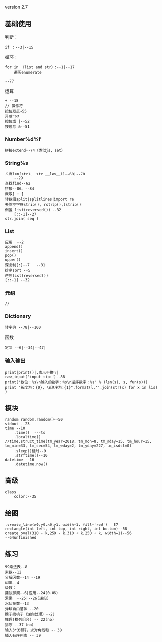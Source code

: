 version 2.7

## 基础使用

判断：

	if ：--3|--15

循环： 

	for in （list and str）:--1|--17
		遍历enumerate
		
	--77

运算

	+ --18
	// 操作符
	按位取反~55
	异或^53
	按位或 |--52
	按位与 &--51 

### Number%d%f

	拼接extend--74（类似js, set）

### String%s

	长度len(str)、 str.__len__()--60|--70
		--29
	查找find--62 
	拼接--86、--84
	截取[ : ]
	转数组split|splitlines|import re
	去除空字符strip(), rstrip(),lstrip()
	倒置 list(reversed()) --32
		[::-1]--27
	str.join( seq )

### List

	应用  --2
	append()
	insert()
	pop()
	upper()
	深复制[:]--7	--31
	排序sort --5	
	逆序list(reversed()) 	
	[::-1] --32

### 元组

	//

### Dictionary


	转字典 --78|--100

函数 

	定义 --6|--34|--47|

### 输入输出

	print|print()|,表示不换行|
	raw_input('input tip:')--88	
	print('数位：%s\n输入的数字：%s\n逆序数字：%s' % (len(s), s, fun(s)))
	print "长度为：{0}, \n逆序为:{1}".format(l,''.join(str(x) for x in lis) )

## 模块


	random random.random()--50
	stdout --23
	time --10
		.time()  ---ts
		.localtime()
	//time.struct_time(tm_year=2018, tm_mon=8, tm_mday=15, tm_hour=15, tm_min=33, tm_sec=54, tm_wday=2, tm_yday=227, tm_isdst=0)
		.sleep()延时--9
		.strftime()--10
	datetime --16
		.datetime.now()


## 高级

	class
		color:--35


## 绘图

	.create_line(x0,y0,x0,y1, width=1, fill='red') --57
	rectangle(int left, int top, int right, int bottom)--58 
	create_oval(310 - k,250 - k,310 + k,250 + k, width=1)--56
	--64unfinished

## 练习

	99乘法表--8
	素数--12
	分解因数--14 --19
	闰年--4
	级数：
	斐波那契--6|应用--24(0.06)
	累乘	--25|--26(递归)
	水仙花数--13
	弹球自由落体 --20
	猴子摘桃子（逆向处理）--21
	推理(排列组合) -- 22(no)
	排序 --37（no）
	输入3*3矩阵，求对角线和 -- 38
	插入有序列表 -- 39